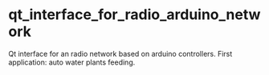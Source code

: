 # qt_interface_for_radio_arduino_network
Qt interface for an radio network based on arduino controllers. First application: auto water plants feeding.
